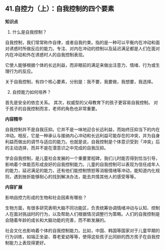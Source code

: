 ## 41.自控力（上）：自我控制的四个要素
**知识点**


1. 什么是自我控制？

自我控制，我们常常称作自律，或者自我约束。指的是一种可以平衡内在冲动和面对诱惑时所做反应的能力。专注、对内在冲动的控制以及延迟满足都是人们在面对内在冲动和外在诱惑时人的自我控制表现。


它使人能够根据个体的长远利益，而非眼前的满足来做出注意力、情绪、行为或生理行为的反应。


关于自我控制，有四个核心要素，分别是：我不要，我要做，我想要，我选择。


2. 自控能力如何培养？

首先是安全的依恋关系。
其次，权威型的父母教育下的孩子更容易自我控制。
对于孩子的自我控制而言，老师的角色也非常重要。


**内容精华**


自我控制并不是自我压抑。它并不是一味地迎合长远利益，而始终压抑当下的内在冲动。相反，它是一种承认与接纳内心冲动和长远利益可能存在的冲突，并为自身利益而做出的调节与适应的能力。也就是说，自我控制是个体意识受到「冲突」后的主动选择，而并不是在潜意识之中完成的自我压抑。


学会自我控制，是儿童社会发展的一个重要里程碑，我们儿时能否得到恰当引导，影响着个体能否形成良好的自我控制能力。儿童的自我控制可以表现为信任成年人的能力，延迟满足的能力，还有他们能控制愤怒等消极情绪等冲动，能知道内化规则，遇到挫折能够耐心的找到解决办法，能去共情其他人的感受等等。


**内容扩展**


影响自控力形成的生物和社会因素有哪些？


生物方面，有很多研究表明大脑不同功能区，负责统筹协调情绪冲动与认知、控制人在面对挑战时的行为，以及帮助人们根据情况调整行为策略。人们的自我控制是会随着年龄的成长和大脑功能的完善，而不断发展的。


社会文化也影响着个体的自我控制能力。比如，中国、韩国等国家对于儿童早期的行为训练，如端正坐姿、尊老爱幼等等，使得这些孩子比同龄的西方孩子在自我控制能力上表现得更好。


